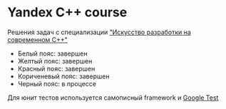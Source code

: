 # Yandex C++ course
Решения задач с специализации ["Искусство разработки на современном C++"](https://www.coursera.org/specializations/c-plus-plus-modern-development)

- Белый пояс: завершен
- Желтый пояс: завершен
- Красный пояс: завершен
- Кориченевый пояс: завершен
- Черный пояс: в процессе

Для юнит тестов используется самописный framework и [Google Test](https://github.com/google/googletest) 
